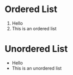 # Ordered List
1. Hello
2. This is an ordered list

# Unordered List
- Hello
- This is an unordered list


